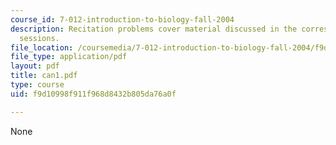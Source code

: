 ```yaml
---
course_id: 7-012-introduction-to-biology-fall-2004
description: Recitation problems cover material discussed in the corresponding lecture
  sessions.
file_location: /coursemedia/7-012-introduction-to-biology-fall-2004/f9d10998f911f968d8432b805da76a0f_can1.pdf
file_type: application/pdf
layout: pdf
title: can1.pdf
type: course
uid: f9d10998f911f968d8432b805da76a0f

---
```

None